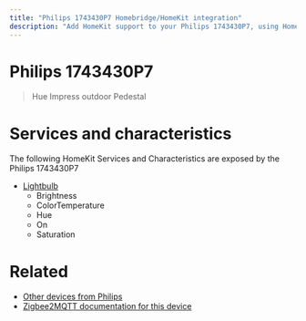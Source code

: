 ```yaml
---
title: "Philips 1743430P7 Homebridge/HomeKit integration"
description: "Add HomeKit support to your Philips 1743430P7, using Homebridge, Zigbee2MQTT and homebridge-z2m."
---
```

<!---
This file has been GENERATED using src/docgen/docgen.ts
DO NOT EDIT THIS FILE MANUALLY!
-->
# Philips 1743430P7
> Hue Impress outdoor Pedestal


# Services and characteristics
The following HomeKit Services and Characteristics are exposed by
the Philips 1743430P7

* [Lightbulb](../../light.md)
  * Brightness
  * ColorTemperature
  * Hue
  * On
  * Saturation


# Related
* [Other devices from Philips](../index.md#philips)
* [Zigbee2MQTT documentation for this device](https://www.zigbee2mqtt.io/devices/1743430P7.html)